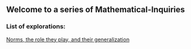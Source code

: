 ## Welcome to a series of Mathematical-Inquiries

### List of explorations:
[Norms, the role they play, and their generalization](Norm.md)
